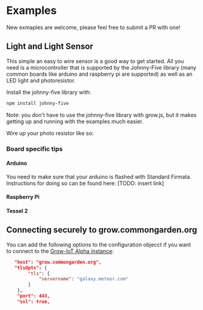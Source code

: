 # Examples

New exmaples are welcome, please feel free to submit a PR with one!

## Light and Light Sensor
This simple an easy to wire sensor is a good way to get started. All you need is a microcontroller that is supported by the Johnny-Five library (many common boards like arduino and raspberry pi are supported) as well as an LED light and photoresistor.

Install the johnny-five library with:

```bash
npm install johnny-five
```

Note: you don't have to use the johnny-five library with grow.js, but it makes getting up and running with the examples much easier.

Wire up your photo resistor like so:

### Board specific tips
#### Arduino
You need to make sure that your arduino is flashed with Standard Firmata. Instructions for doing so can be found here: [TODO: insert link]

#### Raspberry Pi


#### Tessel 2




## Connecting securely to grow.commongarden.org
You can add the following options to the configuration objecct if you want to connect to the [Grow-IoT Alpha instance](https://grow.commongarden.org/):

```json
   "host": "grow.commongarden.org",
   "tlsOpts": {
        "tls": {
            "servername": "galaxy.meteor.com"
        }
    },
    "port": 443,
    "ssl": true,
```